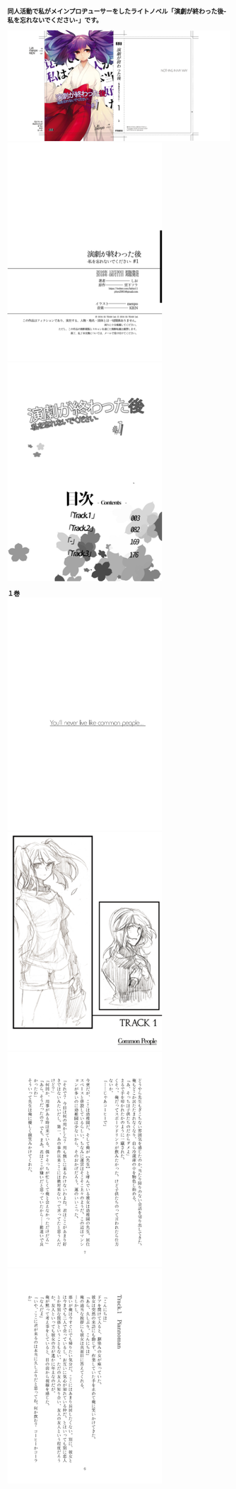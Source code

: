 __同人活動で私がメインプロヂューサーをしたライトノベル「演劇が終わった後-私を忘れないでください-」です。__  
  
<img src="./gennkou1/hyou/mae.jpg" width="750">  
<img src="./gennkou1/320.jpg" width="350"><img src="./gennkou1/3.jpg" width="350">  
    
__１巻__  
<img src="./gennkou1/5.jpg" width="350"><img src="./gennkou1/4.jpg" width="350">   
<img src="./gennkou1/7.jpg" width="350"><img src="./gennkou1/6.jpg" width="350">   
